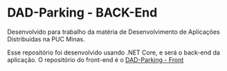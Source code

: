 # DAD-Parking - BACK-End

Desenvolvido para trabalho da matéria de Desenvolvimento de Aplicações Distribuídas na PUC Minas.

Esse repositório foi desenvolvido usando .NET Core, e será o back-end da aplicação. O repositório do front-end é o [DAD-Parking - Front](https://github.com/felipesena/DAD-Parking---Front)
